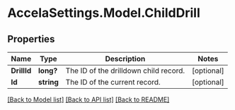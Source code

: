 # AccelaSettings.Model.ChildDrill
## Properties

Name | Type | Description | Notes
------------ | ------------- | ------------- | -------------
**DrillId** | **long?** | The ID of the drilldown child record. | [optional] 
**Id** | **string** | The ID of the current record. | [optional] 

[[Back to Model list]](../README.md#documentation-for-models) [[Back to API list]](../README.md#documentation-for-api-endpoints) [[Back to README]](../README.md)

